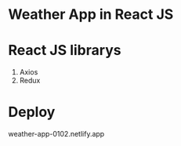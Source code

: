 # Weather App in React JS

# React JS librarys 
1. Axios
2. Redux

# Deploy
weather-app-0102.netlify.app

